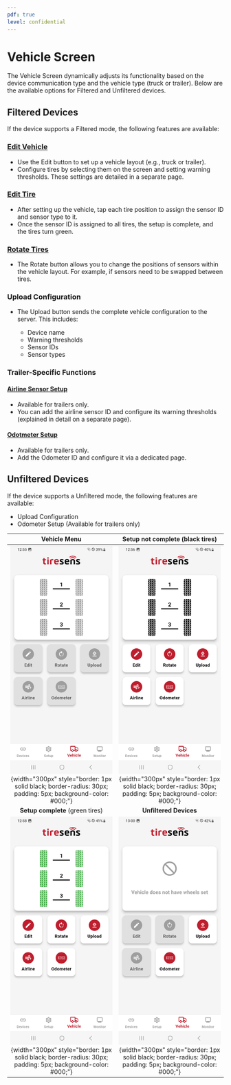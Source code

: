 ```yaml
---
pdf: true
level: confidential
---
```


<!-- markdownlint-disable no-inline-html -->

# Vehicle Screen

The Vehicle Screen dynamically adjusts its functionality based on the device communication type and the vehicle type (truck or trailer). Below are the available options for Filtered and Unfiltered devices.

## Filtered Devices

If the device supports a Filtered mode, the following features are available:

### [Edit Vehicle](editVehicle.md)

- Use the Edit button to set up a vehicle layout (e.g., truck or trailer).  
- Configure tires by selecting them on the screen and setting warning thresholds. These settings are detailed in a separate page.

### [Edit Tire](editTire.md)

- After setting up the vehicle, tap each tire position to assign the sensor ID and sensor type to it.
- Once the sensor ID is assigned to all tires, the setup is complete, and the tires turn green.

### [Rotate Tires](rotate.md)

- The Rotate button allows you to change the positions of sensors within the vehicle layout. For example, if sensors need to be swapped between tires.
  
### Upload Configuration

- The Upload button sends the complete vehicle configuration to the server. This includes:
  
    - Device name
    - Warning thresholds
    - Sensor IDs
    - Sensor types

### Trailer-Specific Functions

#### [Airline Sensor Setup](airline.md)

- Available for trailers only.
- You can add the airline sensor ID and configure its warning thresholds (explained in detail on a separate page).

#### [Odotmeter Setup](odometer.md)

- Available for trailers only.
- Add the Odometer ID and configure it via a dedicated page.

## Unfiltered Devices

If the device supports a Unfiltered mode, the following features are available:

- Upload Configuration
- Odometer Setup (Available for trailers only)

| **Vehicle Menu**       |**Setup not complete** (black tires)      |
|:----------------------:|:----------------------:|
| ![Vehicle Menu](images/vehicleMenu.PNG){width="300px" style="border: 1px solid black; border-radius: 30px; padding: 5px; background-color: #000;"} |![Setup not complete](images/vehicleScreenNotDone.PNG){width="300px" style="border: 1px solid black; border-radius: 30px; padding: 5px; background-color: #000;"} |
| **Setup complete** (green tires)       |**Unfiltered Devices**       |
| ![Setup complete](images/vehicleScreenDone.PNG){width="300px" style="border: 1px solid black; border-radius: 30px; padding: 5px; background-color: #000;"} |![Unfiltered Devices](images/vehicleScreenUnfiltered.PNG){width="300px" style="border: 1px solid black; border-radius: 30px; padding: 5px; background-color: #000;"} |
